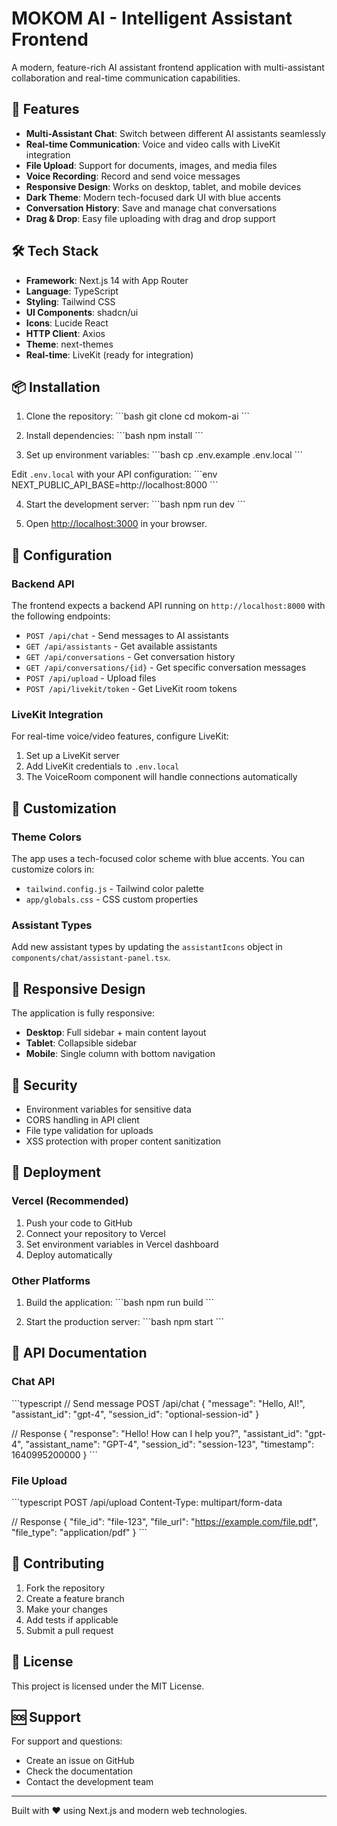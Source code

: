 # MOKOM AI - Intelligent Assistant Frontend

A modern, feature-rich AI assistant frontend application with multi-assistant collaboration and real-time communication capabilities.

## 🚀 Features

- **Multi-Assistant Chat**: Switch between different AI assistants seamlessly
- **Real-time Communication**: Voice and video calls with LiveKit integration
- **File Upload**: Support for documents, images, and media files
- **Voice Recording**: Record and send voice messages
- **Responsive Design**: Works on desktop, tablet, and mobile devices
- **Dark Theme**: Modern tech-focused dark UI with blue accents
- **Conversation History**: Save and manage chat conversations
- **Drag & Drop**: Easy file uploading with drag and drop support

## 🛠️ Tech Stack

- **Framework**: Next.js 14 with App Router
- **Language**: TypeScript
- **Styling**: Tailwind CSS
- **UI Components**: shadcn/ui
- **Icons**: Lucide React
- **HTTP Client**: Axios
- **Theme**: next-themes
- **Real-time**: LiveKit (ready for integration)

## 📦 Installation

1. Clone the repository:
\`\`\`bash
git clone <repository-url>
cd mokom-ai
\`\`\`

2. Install dependencies:
\`\`\`bash
npm install
\`\`\`

3. Set up environment variables:
\`\`\`bash
cp .env.example .env.local
\`\`\`

Edit `.env.local` with your API configuration:
\`\`\`env
NEXT_PUBLIC_API_BASE=http://localhost:8000
\`\`\`

4. Start the development server:
\`\`\`bash
npm run dev
\`\`\`

5. Open [http://localhost:3000](http://localhost:3000) in your browser.

## 🔧 Configuration

### Backend API

The frontend expects a backend API running on `http://localhost:8000` with the following endpoints:

- `POST /api/chat` - Send messages to AI assistants
- `GET /api/assistants` - Get available assistants
- `GET /api/conversations` - Get conversation history
- `GET /api/conversations/{id}` - Get specific conversation messages
- `POST /api/upload` - Upload files
- `POST /api/livekit/token` - Get LiveKit room tokens

### LiveKit Integration

For real-time voice/video features, configure LiveKit:

1. Set up a LiveKit server
2. Add LiveKit credentials to `.env.local`
3. The VoiceRoom component will handle connections automatically

## 🎨 Customization

### Theme Colors

The app uses a tech-focused color scheme with blue accents. You can customize colors in:
- `tailwind.config.js` - Tailwind color palette
- `app/globals.css` - CSS custom properties

### Assistant Types

Add new assistant types by updating the `assistantIcons` object in `components/chat/assistant-panel.tsx`.

## 📱 Responsive Design

The application is fully responsive:
- **Desktop**: Full sidebar + main content layout
- **Tablet**: Collapsible sidebar
- **Mobile**: Single column with bottom navigation

## 🔐 Security

- Environment variables for sensitive data
- CORS handling in API client
- File type validation for uploads
- XSS protection with proper content sanitization

## 🚀 Deployment

### Vercel (Recommended)

1. Push your code to GitHub
2. Connect your repository to Vercel
3. Set environment variables in Vercel dashboard
4. Deploy automatically

### Other Platforms

1. Build the application:
\`\`\`bash
npm run build
\`\`\`

2. Start the production server:
\`\`\`bash
npm start
\`\`\`

## 📄 API Documentation

### Chat API

\`\`\`typescript
// Send message
POST /api/chat
{
  "message": "Hello, AI!",
  "assistant_id": "gpt-4",
  "session_id": "optional-session-id"
}

// Response
{
  "response": "Hello! How can I help you?",
  "assistant_id": "gpt-4",
  "assistant_name": "GPT-4",
  "session_id": "session-123",
  "timestamp": 1640995200000
}
\`\`\`

### File Upload

\`\`\`typescript
POST /api/upload
Content-Type: multipart/form-data

// Response
{
  "file_id": "file-123",
  "file_url": "https://example.com/file.pdf",
  "file_type": "application/pdf"
}
\`\`\`

## 🤝 Contributing

1. Fork the repository
2. Create a feature branch
3. Make your changes
4. Add tests if applicable
5. Submit a pull request

## 📝 License

This project is licensed under the MIT License.

## 🆘 Support

For support and questions:
- Create an issue on GitHub
- Check the documentation
- Contact the development team

---

Built with ❤️ using Next.js and modern web technologies.
